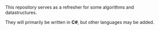 This repository serves as a refresher for some algorithms and datastructures.

They will primarily be written in **C#**, but other languages may be added.